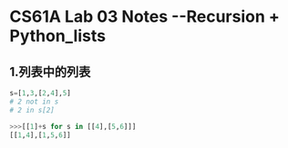 # CS61A Lab 03 Notes --Recursion + Python_lists

## 1.列表中的列表

```py
s=[1,3,[2,4],5]
# 2 not in s
# 2 in s[2]
```

```py
>>>[[1]+s for s in [[4],[5,6]]]
[[1,4],[1,5,6]]
```
